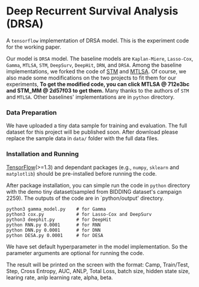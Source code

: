# Deep Recurrent Survival Analysis (DRSA)
A `tensorflow` implementation of DRSA model. This is the experiment code for the working paper.

Our model is `DRSA` model. The baseline models are `Kaplan-Miere`, `Lasso-Cox`, `Gamma`, `MTLSA`, `STM`, `DeepSurv`, `DeepHit`, `DRN`, and `DRSA`.
Among the baseline implementations, we forked the code of [STM](https://github.com/zeromike/bid-lands) and [MTLSA](https://github.com/MLSurvival/MTLSA).
Of course, we also made some modifications on the two projects to fit them for our experiments, **To get the modified code, you can click MTLSA @ 712e3bc and STM_MM @ 2d57f03 to get them.** Many thanks to the authors of `STM` and `MTLSA`.
Other baselines' implementations are in `python` directory.

### Data Preparation
We have uploaded a tiny data sample for training and evaluation.
The full dataset for this project will be published soon.
After download please replace the sample data in `data/` folder with the full data files.

### Installation and Running
[TensorFlow](https://www.tensorflow.org/)(>=1.3) and dependant packages (e.g., `numpy`, `sklearn` and `matplotlib`) should be pre-installed before running the code.

After package installation, you can simple run the code in `python` directory with the demo tiny dataset(sampled from BIDDING dataset's campaign 2259). The outputs of the code are in `python/output' directory.

```
python3 gamma_model.py    # for Gamma
python3 cox.py            # for Lasso-Cox and DeepSurv
python3 deephit.py        # for DeepHit
python RNN.py 0.0001      # for RNN
python DNN.py 0.0001      # for DNN
python DESA.py 0.0001     # for DESA
```
We have set default hyperparameter in the model implementation. So the parameter arguments are optional for running the code.

The result will be printed on the screen with the format:
Camp, Train/Test,  Step,  Cross Entropy, AUC, ANLP, Total Loss, batch size, hidden state size, learing rate, anlp learning rate, alpha, beta.
